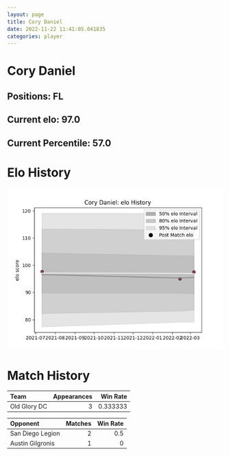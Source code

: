 ```yaml
---  
layout: page  
title: Cory Daniel  
date: 2022-11-22 11:41:05.041835  
categories: player  
---
```

# Cory Daniel

## Positions: FL

## Current elo: 97.0

## Current Percentile: 57.0

# Elo History


![elo history](history_CoryDaniel.png)
# Match History


| Team         |   Appearances |   Win Rate |
|:-------------|--------------:|-----------:|
| Old Glory DC |             3 |   0.333333 |

| Opponent         |   Matches |   Win Rate |
|:-----------------|----------:|-----------:|
| San Diego Legion |         2 |        0.5 |
| Austin Gilgronis |         1 |        0   |